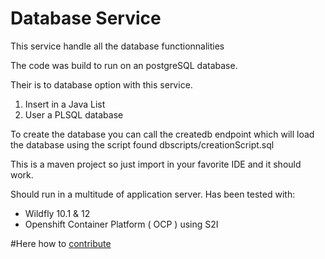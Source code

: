 # Database Service

This service handle all the database functionnalities

The code was build to run on an postgreSQL database.

Their is to database option with this service.

1. Insert in a Java List
2. User a PLSQL database

To create the database you can call the createdb endpoint which will load the database using the script found dbscripts/creationScript.sql

This is a maven project so just import in your favorite IDE and it should work.

Should run in a multitude of application server.  Has been tested with:
* Wildfly 10.1 & 12
* Openshift Container Platform ( OCP ) using S2I

#Here how to [contribute](CONTRIBUTING.md)
